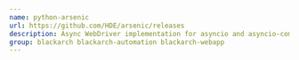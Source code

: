 ```yaml
---
name: python-arsenic
url: https://github.com/HDE/arsenic/releases
description: Async WebDriver implementation for asyncio and asyncio-compatible frameworks.
group: blackarch blackarch-automation blackarch-webapp
---
```

